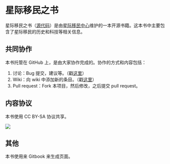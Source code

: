 # 星际移民之书

星际移民之书（[源代码](https://github.com/InterImm/InterImmBook)）是由[星际移民中心](http://interimm.github.io/)维护的一本开源书籍。这本书中主要包含了星际移民的历史和科技等相关信息。



## 共同协作

本书托管在 GitHub 上，是由大家协作完成的。协作的方式和内容包括：

1. 讨论：Bug 提交，建议等。（戳[这里](https://github.com/InterImm/InterImmBook/issues)）
2. Wiki：向 wiki 中添加新的条目。（戳[这里](https://github.com/InterImm/InterImmBook/wiki)）
3. Pull request：Fork 本项目，然后修改，之后提交 pull request。



## 内容协议

本书使用 CC BY-SA 协议共享。

![](https://raw.github.com/opentf/GuokrBadge/master/cc/gs/cc_bysa.flat.guokr.32.png)



## 其他

本书使用来 Gitbook 来生成页面。
